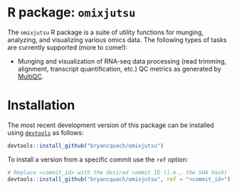 # R package: `omixjutsu`

The `omixjutsu` R package is a suite of utility functions for munging, analyzing, and visualizing various omics data. The following types of tasks are currently supported (more to come!):

* Munging and visualization of RNA-seq data processing (read trimming, alignment, transcript quantification, etc.) QC metrics as generated by [MultiQC](https://multiqc.info/).

# Installation

The most recent development version of this package can be installed using [`devtools`](https://devtools.r-lib.org/) as follows:

```R
devtools::install_github("bryancquach/omixjutsu")
```

To install a version from a specific commit use the `ref` option:

```R
# Replace <commit_id> with the desired commit ID (i.e., the SHA hash)
devtools::install_github("bryancquach/omixjutsu", ref = "<commit_id>")
```
